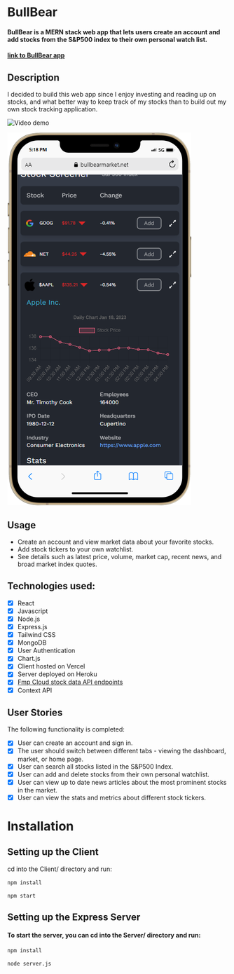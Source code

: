 # BullBear

#### BullBear is a MERN stack web app that lets users create an account and add stocks from the S&P500 index to their own personal watch list.

#### [link to BullBear app](https://bullbearmarket.net/)

## Description

I decided to build this web app since I enjoy investing and reading up on stocks, and what better way to keep track of my stocks than to build out my own stock tracking application.

<img src='https://media.giphy.com/media/y2MiRCRQREOGq16e7E/giphy.gif' title='BullBear Video Demo' width='800' height='auto' alt='Video demo' />

<!-- ![Screenshot of web app](./client/src/assets/bullbear-laptop.png) -->

![Screenshot of web app](./client/src/assets/phone.png)

## Usage

- Create an account and view market data about your favorite stocks.
- Add stock tickers to your own watchlist.
- See details such as latest price, volume, market cap, recent news, and broad market index quotes.

## Technologies used:

- [x] React
- [x] Javascript
- [x] Node.js
- [x] Express.js
- [x] Tailwind CSS
- [x] MongoDB
- [x] User Authentication
- [x] Chart.js
- [x] Client hosted on Vercel
- [x] Server deployed on Heroku
- [x] [Fmp Cloud stock data API endpoints](https://fmpcloud.io/)
- [x] Context API

## User Stories

The following functionality is completed:

- [x] User can create an account and sign in.
- [x] The user should switch between different tabs - viewing the dashboard, market, or home page.
- [x] User can search all stocks listed in the S&P500 Index.
- [x] User can add and delete stocks from their own personal watchlist.
- [x] User can view up to date news articles about the most prominent stocks in the market.
- [x] User can view the stats and metrics about different stock tickers.

# Installation

## Setting up the Client

cd into the Client/ directory and run:

```
npm install
```

```
npm start
```

## Setting up the Express Server

#### To start the server, you can cd into the Server/ directory and run:

```
npm install
```

```
node server.js
```
